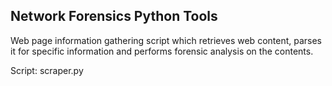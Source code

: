 ## Network Forensics Python Tools
Web page information gathering script which retrieves web content, parses it for specific information and performs forensic analysis on the contents.

Script:   scraper.py

